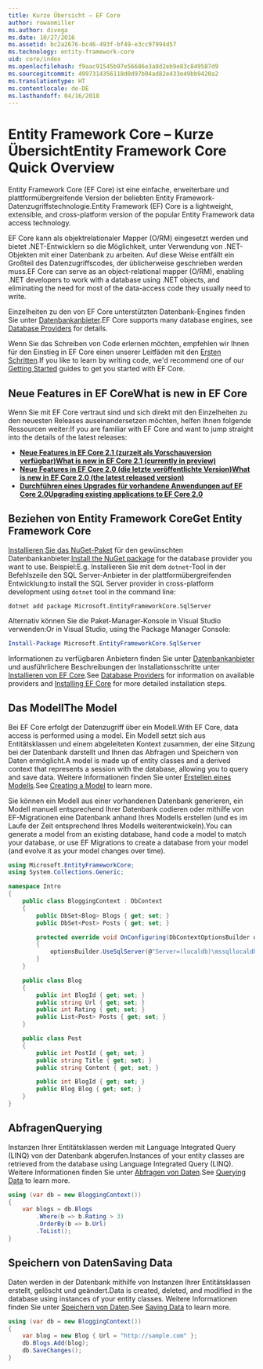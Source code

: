 ```yaml
---
title: Kurze Übersicht – EF Core
author: rowanmiller
ms.author: divega
ms.date: 10/27/2016
ms.assetid: bc2a2676-bc46-493f-bf49-e3cc97994d57
ms.technology: entity-framework-core
uid: core/index
ms.openlocfilehash: f9aac91545b97e56686e3a8d2eb9e83c849587d9
ms.sourcegitcommit: 4997314356118d0d97b04ad82e433e49bb9420a2
ms.translationtype: HT
ms.contentlocale: de-DE
ms.lasthandoff: 04/16/2018
---
```

# <a name="entity-framework-core-quick-overview"></a><span data-ttu-id="ff26f-102">Entity Framework Core – Kurze Übersicht</span><span class="sxs-lookup"><span data-stu-id="ff26f-102">Entity Framework Core Quick Overview</span></span>

<span data-ttu-id="ff26f-103">Entity Framework Core (EF Core) ist eine einfache, erweiterbare und plattformübergreifende Version der beliebten Entity Framework-Datenzugriffstechnologie.</span><span class="sxs-lookup"><span data-stu-id="ff26f-103">Entity Framework (EF) Core is a lightweight, extensible, and cross-platform version of the popular Entity Framework data access technology.</span></span>

<span data-ttu-id="ff26f-104">EF Core kann als objektrelationaler Mapper (O/RM) eingesetzt werden und bietet .NET-Entwicklern so die Möglichkeit, unter Verwendung von .NET-Objekten mit einer Datenbank zu arbeiten. Auf diese Weise entfällt ein Großteil des Datenzugriffscodes, der üblicherweise geschrieben werden muss.</span><span class="sxs-lookup"><span data-stu-id="ff26f-104">EF Core can serve as an object-relational mapper (O/RM), enabling .NET developers to work with a database using .NET objects, and eliminating the need for most of the data-access code they usually need to write.</span></span> 

<span data-ttu-id="ff26f-105">Einzelheiten zu den von EF Core unterstützten Datenbank-Engines finden Sie unter [Datenbankanbieter](providers/index.md).</span><span class="sxs-lookup"><span data-stu-id="ff26f-105">EF Core supports many database engines, see [Database Providers](providers/index.md) for details.</span></span>

<span data-ttu-id="ff26f-106">Wenn Sie das Schreiben von Code erlernen möchten, empfehlen wir Ihnen für den Einstieg in EF Core einen unserer Leitfäden mit den [Ersten Schritten](get-started/index.md).</span><span class="sxs-lookup"><span data-stu-id="ff26f-106">If you like to learn by writing code, we'd recommend one of our [Getting Started](get-started/index.md) guides to get you started with EF Core.</span></span>

## <a name="what-is-new-in-ef-core"></a><span data-ttu-id="ff26f-107">Neue Features in EF Core</span><span class="sxs-lookup"><span data-stu-id="ff26f-107">What is new in EF Core</span></span>

<span data-ttu-id="ff26f-108">Wenn Sie mit EF Core vertraut sind und sich direkt mit den Einzelheiten zu den neuesten Releases auseinandersetzen möchten, helfen Ihnen folgende Ressourcen weiter:</span><span class="sxs-lookup"><span data-stu-id="ff26f-108">If you are familiar with EF Core and want to jump straight into the details of the latest releases:</span></span>

- <span data-ttu-id="ff26f-109">**[Neue Features in EF Core 2.1 (zurzeit als Vorschauversion verfügbar)](xref:core/what-is-new/ef-core-2.1)**</span><span class="sxs-lookup"><span data-stu-id="ff26f-109">**[What is new in EF Core 2.1 (currently in preview)](xref:core/what-is-new/ef-core-2.1)**</span></span>
- <span data-ttu-id="ff26f-110">**[Neue Features in EF Core 2.0 (die letzte veröffentlichte Version)](xref:core/what-is-new/ef-core-2.0)**</span><span class="sxs-lookup"><span data-stu-id="ff26f-110">**[What is new in EF Core 2.0 (the latest released version)](xref:core/what-is-new/ef-core-2.0)**</span></span>
- <span data-ttu-id="ff26f-111">**[Durchführen eines Upgrades für vorhandene Anwendungen auf EF Core 2.0](xref:core/miscellaneous/1x-2x-upgrade)**</span><span class="sxs-lookup"><span data-stu-id="ff26f-111">**[Upgrading existing applications to EF Core 2.0](xref:core/miscellaneous/1x-2x-upgrade)**</span></span>


## <a name="get-entity-framework-core"></a><span data-ttu-id="ff26f-112">Beziehen von Entity Framework Core</span><span class="sxs-lookup"><span data-stu-id="ff26f-112">Get Entity Framework Core</span></span>

<span data-ttu-id="ff26f-113">[Installieren Sie das NuGet-Paket](https://docs.nuget.org/ndocs/quickstart/use-a-package) für den gewünschten Datenbankanbieter.</span><span class="sxs-lookup"><span data-stu-id="ff26f-113">[Install the NuGet package](https://docs.nuget.org/ndocs/quickstart/use-a-package) for the database provider you want to use.</span></span> <span data-ttu-id="ff26f-114">Beispiel:</span><span class="sxs-lookup"><span data-stu-id="ff26f-114">E.g.</span></span> <span data-ttu-id="ff26f-115">Installieren Sie mit dem `dotnet`-Tool in der Befehlszeile den SQL Server-Anbieter in der plattformübergreifenden Entwicklung:</span><span class="sxs-lookup"><span data-stu-id="ff26f-115">to install the SQL Server provider in cross-platform development using `dotnet` tool in the command line:</span></span>

``` Console
dotnet add package Microsoft.EntityFrameworkCore.SqlServer
```

<span data-ttu-id="ff26f-116">Alternativ können Sie die Paket-Manager-Konsole in Visual Studio verwenden:</span><span class="sxs-lookup"><span data-stu-id="ff26f-116">Or in Visual Studio, using the Package Manager Console:</span></span>

``` PowerShell
Install-Package Microsoft.EntityFrameworkCore.SqlServer
```
<span data-ttu-id="ff26f-117">Informationen zu verfügbaren Anbietern finden Sie unter [Datenbankanbieter](providers/index.md) und ausführlichere Beschreibungen der Installationsschritte unter [Installieren von EF Core](get-started/install/index.md).</span><span class="sxs-lookup"><span data-stu-id="ff26f-117">See [Database Providers](providers/index.md) for information on available providers and [Installing EF Core](get-started/install/index.md) for more detailed installation steps.</span></span>

## <a name="the-model"></a><span data-ttu-id="ff26f-118">Das Modell</span><span class="sxs-lookup"><span data-stu-id="ff26f-118">The Model</span></span>

<span data-ttu-id="ff26f-119">Bei EF Core erfolgt der Datenzugriff über ein Modell.</span><span class="sxs-lookup"><span data-stu-id="ff26f-119">With EF Core, data access is performed using a model.</span></span> <span data-ttu-id="ff26f-120">Ein Modell setzt sich aus Entitätsklassen und einem abgeleiteten Kontext zusammen, der eine Sitzung bei der Datenbank darstellt und Ihnen das Abfragen und Speichern von Daten ermöglicht.</span><span class="sxs-lookup"><span data-stu-id="ff26f-120">A model is made up of entity classes and a derived context that represents a session with the database, allowing you to query and save data.</span></span> <span data-ttu-id="ff26f-121">Weitere Informationen finden Sie unter [Erstellen eines Modells](modeling/index.md).</span><span class="sxs-lookup"><span data-stu-id="ff26f-121">See [Creating a Model](modeling/index.md) to learn more.</span></span>

<span data-ttu-id="ff26f-122">Sie können ein Modell aus einer vorhandenen Datenbank generieren, ein Modell manuell entsprechend Ihrer Datenbank codieren oder mithilfe von EF-Migrationen eine Datenbank anhand Ihres Modells erstellen (und es im Laufe der Zeit entsprechend Ihres Modells weiterentwickeln).</span><span class="sxs-lookup"><span data-stu-id="ff26f-122">You can generate a model from an existing database, hand code a model to match your database, or use EF Migrations to create a database from your model (and evolve it as your model changes over time).</span></span>

``` csharp
using Microsoft.EntityFrameworkCore;
using System.Collections.Generic;

namespace Intro
{
    public class BloggingContext : DbContext
    {
        public DbSet<Blog> Blogs { get; set; }
        public DbSet<Post> Posts { get; set; }

        protected override void OnConfiguring(DbContextOptionsBuilder optionsBuilder)
        {
            optionsBuilder.UseSqlServer(@"Server=(localdb)\mssqllocaldb;Database=MyDatabase;Trusted_Connection=True;");
        }
    }

    public class Blog
    {
        public int BlogId { get; set; }
        public string Url { get; set; }
        public int Rating { get; set; }
        public List<Post> Posts { get; set; }
    }

    public class Post
    {
        public int PostId { get; set; }
        public string Title { get; set; }
        public string Content { get; set; }

        public int BlogId { get; set; }
        public Blog Blog { get; set; }
    }
}
```

## <a name="querying"></a><span data-ttu-id="ff26f-123">Abfragen</span><span class="sxs-lookup"><span data-stu-id="ff26f-123">Querying</span></span>

<span data-ttu-id="ff26f-124">Instanzen Ihrer Entitätsklassen werden mit Language Integrated Query (LINQ) von der Datenbank abgerufen.</span><span class="sxs-lookup"><span data-stu-id="ff26f-124">Instances of your entity classes are retrieved from the database using Language Integrated Query (LINQ).</span></span> <span data-ttu-id="ff26f-125">Weitere Informationen finden Sie unter [Abfragen von Daten](querying/index.md).</span><span class="sxs-lookup"><span data-stu-id="ff26f-125">See [Querying Data](querying/index.md) to learn more.</span></span>

``` csharp
using (var db = new BloggingContext())
{
    var blogs = db.Blogs
        .Where(b => b.Rating > 3)
        .OrderBy(b => b.Url)
        .ToList();
}
```

## <a name="saving-data"></a><span data-ttu-id="ff26f-126">Speichern von Daten</span><span class="sxs-lookup"><span data-stu-id="ff26f-126">Saving Data</span></span>

<span data-ttu-id="ff26f-127">Daten werden in der Datenbank mithilfe von Instanzen Ihrer Entitätsklassen erstellt, gelöscht und geändert.</span><span class="sxs-lookup"><span data-stu-id="ff26f-127">Data is created, deleted, and modified in the database using instances of your entity classes.</span></span> <span data-ttu-id="ff26f-128">Weitere Informationen finden Sie unter [Speichern von Daten](saving/index.md).</span><span class="sxs-lookup"><span data-stu-id="ff26f-128">See [Saving Data](saving/index.md) to learn more.</span></span>

``` csharp
using (var db = new BloggingContext())
{
    var blog = new Blog { Url = "http://sample.com" };
    db.Blogs.Add(blog);
    db.SaveChanges();
}
```
